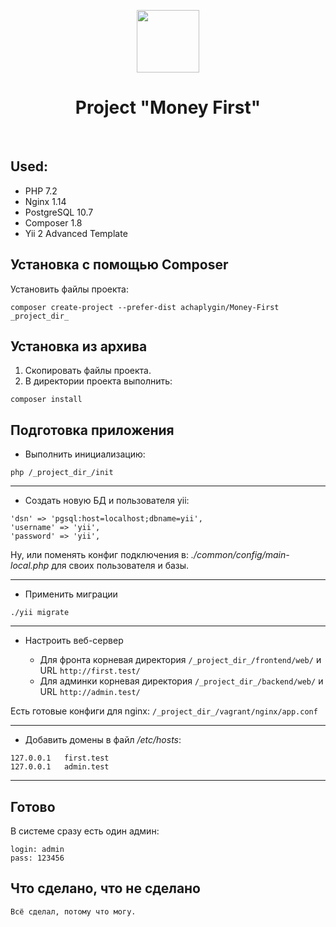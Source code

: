 <p align="center">
    <a href="https://github.com/achaplygin/Money-First" target="_blank">
        <img src="https://i.imgur.com/xjhLmBT.png" height="100px">
    </a>
    <h1 align="center">Project "Money First"</h1>
    <br>
</p>

Used:
-----

- PHP 7.2
- Nginx 1.14
- PostgreSQL 10.7
- Composer 1.8 
- Yii 2 Advanced Template


Установка с помощью Composer
---
Установить файлы проекта:
```
composer create-project --prefer-dist achaplygin/Money-First _project_dir_
```

Установка из архива
---
1. Скопировать файлы проекта. 
2. В директории проекта выполнить:
```
composer install
```
Подготовка приложения
---
- Выполнить инициализацию:
```
php /_project_dir_/init
```
***
- Создать новую БД и пользователя yii:
```
'dsn' => 'pgsql:host=localhost;dbname=yii',
'username' => 'yii',
'password' => 'yii',
```
Ну, или поменять конфиг подключения в: _./common/config/main-local.php_ для своих пользователя и базы.
***
- Применить миграции
```
./yii migrate
```
***
- Настроить веб-сервер

  - Для фронта корневая директория ```/_project_dir_/frontend/web/``` и URL ```http://first.test/```
  - Для админки корневая директория ```/_project_dir_/backend/web/``` и URL ```http://admin.test/```

Есть готовые конфиги для nginx: ```/_project_dir_/vagrant/nginx/app.conf```
***
- Добавить домены в файл _/etc/hosts_:
```
127.0.0.1   first.test
127.0.0.1   admin.test
```
***
Готово
---
В системе сразу есть один админ:

    login: admin
    pass: 123456 


Что сделано, что не сделано
---------------------------

```
Всё сделал, потому что могу.

```
